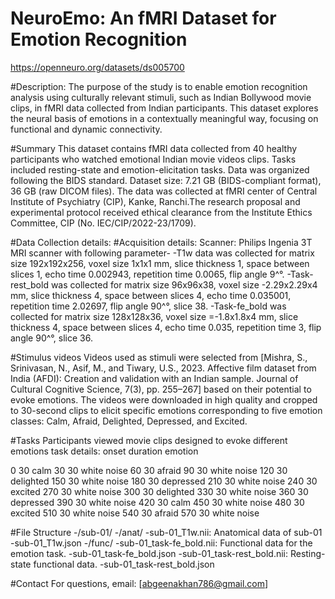 # NeuroEmo: An fMRI Dataset for Emotion Recognition
https://openneuro.org/datasets/ds005700

#Description: The purpose of the study is to enable emotion recognition analysis using culturally relevant stimuli, such as Indian Bollywood movie clips, in fMRI data collected from Indian participants. This dataset explores the neural basis of emotions in a contextually meaningful way, focusing on functional and dynamic connectivity.

#Summary
This dataset contains fMRI data collected from 40 healthy participants who watched emotional Indian movie videos clips. Tasks included resting-state and emotion-elicitation tasks. Data was organized following the BIDS standard. Dataset size: 7.21 GB (BIDS-compliant format), 36 GB (raw DICOM files).
The data was collected at fMRI center of Central Institute of Psychiatry (CIP), Kanke, Ranchi.The research proposal and experimental protocol received ethical clearance from the Institute Ethics Committee, CIP (No. IEC/CIP/2022-23/1709).

#Data Collection details:
#Acquisition details:
Scanner: Philips Ingenia 3T MRI scanner with following parameter- -T1w data was collected for matrix size 192x192x256, voxel size 1x1x1 mm, slice thickness 1, space between slices 1, echo time 0.002943, repetition time 0.0065, flip angle 9^°. -Task-rest_bold was collected for matrix size 96x96x38, voxel size -2.29x2.29x4 mm, slice thickness 4, space between slices 4, echo time 0.035001, repetition time 2.02697, flip angle 90^°, slice 38. -Task-fe_bold was collected for matrix size 128x128x36, voxel size =-1.8x1.8x4 mm, slice thickness 4, space between slices 4, echo time 0.035, repetition time 3, flip angle 90^°, slice 36.

#Stimulus videos
Videos used as stimuli were selected from [Mishra, S., Srinivasan, N., Asif, M., and Tiwary, U.S., 2023. Affective film dataset from India (AFDI): Creation and validation with an Indian sample. Journal of Cultural Cognitive Science, 7(3), pp. 255–267] based on their potential to evoke emotions. The videos were downloaded in high quality and cropped to 30-second clips to elicit specific emotions corresponding to five emotion classes: Calm, Afraid, Delighted, Depressed, and Excited.

#Tasks
Participants viewed movie clips designed to evoke different emotions task details: onset duration emotion

0 30 calm 30 30 white noise 60 30 afraid 90 30 white noise 120 30 delighted 150 30 white noise 180 30 depressed 210 30 white noise 240 30 excited 270 30 white noise 300 30 delighted 330 30 white noise 360 30 depressed 390 30 white noise 420 30 calm 450 30 white noise 480 30 excited 510 30 white noise 540 30 afraid 570 30 white noise

#File Structure
-/sub-01/
-/anat/
-sub-01_T1w.nii: Anatomical data of sub-01
-sub-01_T1w.json
-/func/
    -sub-01_task-fe_bold.nii: Functional data for the emotion task.
-sub-01_task-fe_bold.json
    -sub-01_task-rest_bold.nii: Resting-state functional data.
-sub-01_task-rest_bold.json

#Contact
For questions, email: [abgeenakhan786@gmail.com]

